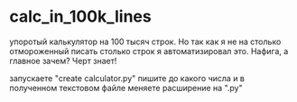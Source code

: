 # calc_in_100k_lines
упоротый калькулятор на 100 тысяч строк. Но так как я не на столько отмороженный писать столько строк я автоматизировал это.
Нафига, а главное зачем? Черт знает!

запускаете "create calculator.py" пишите до какого числа и в полученном текстовом файле меняете расширение на ".py"
